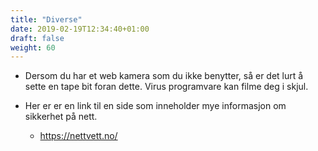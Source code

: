 ```yaml
---
title: "Diverse"
date: 2019-02-19T12:34:40+01:00
draft: false
weight: 60
---
```



- Dersom du har et web kamera som du ikke benytter, så er det lurt å sette en tape bit foran dette. Virus programvare kan filme deg i skjul.

- Her er er en link til en side som inneholder mye informasjon om sikkerhet på nett.
  - https://nettvett.no/
